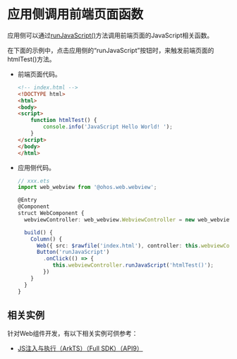 # 应用侧调用前端页面函数


应用侧可以通过[runJavaScript()](../reference/apis/js-apis-webview.md#runjavascript)方法调用前端页面的JavaScript相关函数。


在下面的示例中，点击应用侧的“runJavaScript”按钮时，来触发前端页面的htmlTest()方法。


- 前端页面代码。
  
  ```html
  <!-- index.html -->
  <!DOCTYPE html>
  <html>
  <body>
  <script>
      function htmlTest() {
          console.info('JavaScript Hello World! ');
      }
  </script>
  </body>
  </html>
  ```


- 应用侧代码。
  
  ```ts
  // xxx.ets
  import web_webview from '@ohos.web.webview';
  
  @Entry
  @Component
  struct WebComponent {
    webviewController: web_webview.WebviewController = new web_webview.WebviewController();
  
    build() {
      Column() {
        Web({ src: $rawfile('index.html'), controller: this.webviewController})
        Button('runJavaScript')
          .onClick(() => {
             this.webviewController.runJavaScript('htmlTest()');
          })
      }
    }
  }
  ```

## 相关实例

针对Web组件开发，有以下相关实例可供参考：

- [JS注入与执行（ArkTS）（Full SDK）（API9）](https://gitee.com/openharmony/applications_app_samples/tree/monthly_20230815/code/BasicFeature/Web/RunJsInWeb)